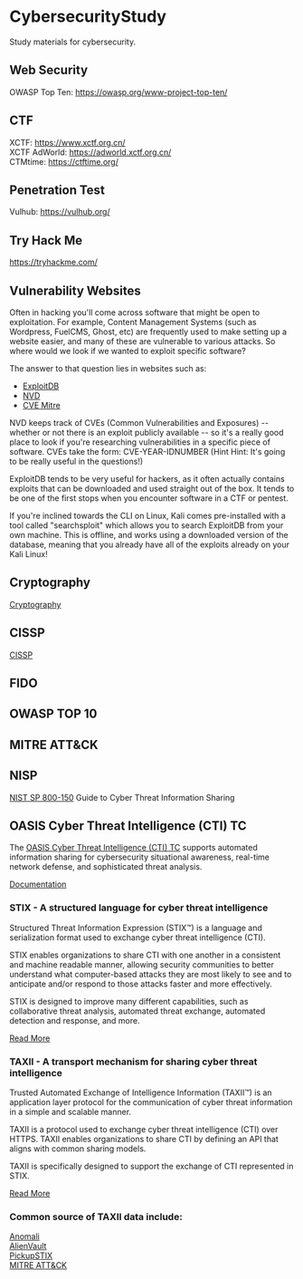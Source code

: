 # CybersecurityStudy
Study materials for cybersecurity.

## Web Security
OWASP Top Ten: https://owasp.org/www-project-top-ten/


## CTF
XCTF: https://www.xctf.org.cn/  
XCTF AdWorld: https://adworld.xctf.org.cn/  
CTMtime: https://ctftime.org/

## Penetration Test
Vulhub: https://vulhub.org/

## Try Hack Me

https://tryhackme.com/


## Vulnerability Websites

Often in hacking you'll come across software that might be open to exploitation. For example, Content Management Systems (such as Wordpress, FuelCMS, Ghost, etc) are frequently used to make setting up a website easier, and many of these are vulnerable to various attacks. So where would we look if we wanted to exploit specific software?

The answer to that question lies in websites such as:

* [ExploitDB](https://www.exploit-db.com/)
* [NVD](https://nvd.nist.gov/vuln/search)
* [CVE Mitre](https://cve.mitre.org/)

NVD keeps track of CVEs (Common Vulnerabilities and Exposures) -- whether or not there is an exploit publicly available -- so it's a really good place to look if you're researching vulnerabilities in a specific piece of software. CVEs take the form: CVE-YEAR-IDNUMBER
(Hint Hint: It's going to be really useful in the questions!)

ExploitDB tends to be very useful for hackers, as it often actually contains exploits that can be downloaded and used straight out of the box. It tends to be one of the first stops when you encounter software in a CTF or pentest.

If you're inclined towards the CLI on Linux, Kali comes pre-installed with a tool called "searchsploit" which allows you to search ExploitDB from your own machine. This is offline, and works using a downloaded version of the database, meaning that you already have all of the exploits already on your Kali Linux!

## Cryptography
[Cryptography](cryptography.md)

## CISSP
[CISSP](CISSP/README.md)

## FIDO

## OWASP TOP 10


 
## MITRE ATT&CK


## NISP
[NIST SP 800-150](https://doi.org/10.6028/NIST.SP.800-150) Guide to Cyber Threat Information Sharing


## OASIS Cyber Threat Intelligence (CTI) TC

The [OASIS Cyber Threat Intelligence (CTI) TC](https://www.oasis-open.org/committees/tc_home.php?wg_abbrev=cti) supports automated information sharing for cybersecurity situational awareness, real-time network defense, and sophisticated threat analysis.  


[Documentation](https://oasis-open.github.io/cti-documentation/)




### STIX - A structured language for cyber threat intelligence

Structured Threat Information Expression (STIX™) is a language and serialization format used to exchange cyber threat intelligence (CTI).

STIX enables organizations to share CTI with one another in a consistent and machine readable manner, allowing security communities to better understand what computer-based attacks they are most likely to see and to anticipate and/or respond to those attacks faster and more effectively.

STIX is designed to improve many different capabilities, such as collaborative threat analysis, automated threat exchange, automated detection and response, and more.

[Read More](https://oasis-open.github.io/cti-documentation/stix/intro)


### TAXII - A transport mechanism for sharing cyber threat intelligence

Trusted Automated Exchange of Intelligence Information (TAXII™) is an application layer protocol for the communication of cyber threat information in a simple and scalable manner.

TAXII is a protocol used to exchange cyber threat intelligence (CTI) over HTTPS. TAXII enables organizations to share CTI by defining an API that aligns with common sharing models.

TAXII is specifically designed to support the exchange of CTI represented in STIX.

[Read More](https://oasis-open.github.io/cti-documentation/taxii/intro)



### Common source of TAXII data include:

[Anomali](https://www.anomali.com/resources/limo)  
[AlienVault](https://cybersecurity.att.com/blogs/security-essentials/otx-is-now-a-free-stix-taxii-server)  
[PickupSTIX](https://www.celerium.com/pickupstix)  
[MITRE ATT&CK](https://github.com/mitre/cti)
  
